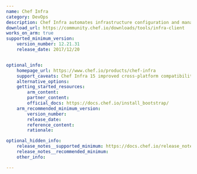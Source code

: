 ```yaml
---
name: Chef Infra
category: DevOps
description: Chef Infra automates infrastructure configuration and management using code-defined policies across servers and environments.
download_url: https://community.chef.io/downloads/tools/infra-client
works_on_arm: true
supported_minimum_version:
    version_number: 12.21.31
    release_date: 2017/12/20


optional_info:
    homepage_url: https://www.chef.io/products/chef-infra
    support_caveats: Chef Infra 15 improved cross-platform compatibility, including better support for Arm64 across multiple distributions.
    alternative_options:
    getting_started_resources:
        arm_content:
        partner_content:
        official_docs: https://docs.chef.io/install_bootstrap/
    arm_recommended_minimum_version:
        version_number:
        release_date:
        reference_content:
        rationale:

optional_hidden_info:
    release_notes__supported_minimum: https://docs.chef.io/release_notes_client/#12.21.31
    release_notes__recommended_minimum:
    other_info:

---
```

